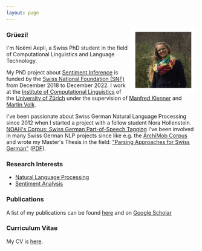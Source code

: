 ```yaml
---
layout: page
---
```


<img src="./images/portrait.jpg" class="profile-picture" width="35%" align="right">

### Grüezi!

I'm Noëmi Aepli, a Swiss PhD student in the field of Computational Linguistics and Language Technology.

My PhD project about [Sentiment Inference](https://www.cl.uzh.ch/en/texttechnologies/research/opinionmining/sentiment-inference.html) is funded by the [Swiss National Foundation (SNF)](http://www.snf.ch/en/Pages/default.aspx) from December 2018 to December 2022. I work at the [Institute of Computational Linguistics](https://www.cl.uzh.ch/en.html) of the [University of Zürich](https://www.uzh.ch/de.html) under the supervision of [Manfred Klenner](https://www.cl.uzh.ch/de/people/team/compling/klenner.html) and [Martin Volk](https://www.cl.uzh.ch/de/people/team/compling/volk.html).

I've been passionate about Swiss German Natural Language Processing since 2012 when I started a project with a fellow student Nora Hollenstein. [NOAH's Corpus: Swiss German Part-of-Speech Tagging](https://noe-eva.github.io/NOAH-Corpus/) I've been involved in many Swiss German NLP projects since like e.g. the [ArchiMob Corpus](https://www.spur.uzh.ch/en/departments/research/textgroup/ArchiMob.html) and wrote my Master's Thesis in the field: ["Parsing Approaches for Swiss German"](https://noe-eva.github.io/SwissGermanUD/) ([PDF](https://www.cl.uzh.ch/dam/jcr:cdad4255-ddd4-4071-a706-491e75085339/aepli_noemi_1990.pdf)).

### Research Interests

- [Natural Language Processing](https://en.wikipedia.org/wiki/Natural_language_processing)
- [Sentiment Analysis](https://en.wikipedia.org/wiki/Sentiment_analysis)


### Publications

A list of my publications can be found [here](/research/) and on [Google Scholar](https://scholar.google.ch/citations?user=ZMIlpKUAAAAJ&hl=de)

### Curriculum Vitae

My CV is [here](/pdfs/cv.pdf).

